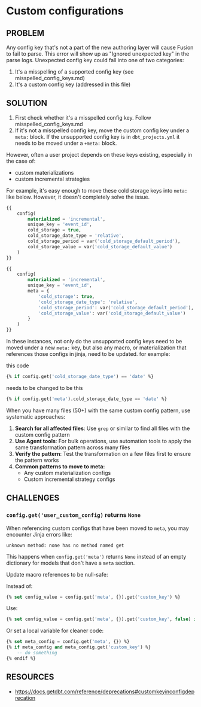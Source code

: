 # Custom configurations

## PROBLEM

Any config key that's not a part of the new authoring layer will cause Fusion to fail to parse. This error will show up as "Ignored unexpected key" in the parse logs. Unexpected config key could fall into one of two categories:
1. It's a misspelling of a supported config key (see misspelled_config_keys.md)
2. It's a custom config key (addressed in this file)


## SOLUTION
1. First check whether it's a misspelled config key. Follow misspelled_config_keys.md
2. If it's not a misspelled config key, move the custom config key under a `meta:` block. If the unsupported config key is in `dbt_projects.yml` it needs to be moved under a `+meta:` block. 


However, often a user project depends on these keys existing, especially in the case of:
- custom materializations
- custom incremental strategies

For example, it's easy enough to move these cold storage keys into `meta:` like below. However, it doesn't completely solve the issue.

```sql
{{
    config(
        materialized = 'incremental',
        unique_key = 'event_id',
        cold_storage = true,
        cold_storage_date_type = 'relative',
        cold_storage_period = var('cold_storage_default_period'),
        cold_storage_value = var('cold_storage_default_value')
    )
}}
```


```sql
{{
    config(
        materialized = 'incremental',
        unique_key = 'event_id',
        meta = {
            'cold_storage': true,
            'cold_storage_date_type': 'relative',
            'cold_storage_period': var('cold_storage_default_period'),
            'cold_storage_value': var('cold_storage_default_value')
        }
    )
}}
```

In these instances, not only do the unsupported config keys need to be moved under a new `meta:` key, but also any macro, or materialization that references those configs in jinja, need to be updated.
for example:

this code
```sql
{% if config.get('cold_storage_date_type') == 'date' %}
```

needs to be changed to be this
```sql
{% if config.get('meta').cold_storage_date_type == 'date' %}
```

When you have many files (50+) with the same custom config pattern, use systematic approaches:

1. **Search for all affected files**: Use `grep` or similar to find all files with the custom config pattern
2. **Use Agent tools**: For bulk operations, use automation tools to apply the same transformation pattern across many files
3. **Verify the pattern**: Test the transformation on a few files first to ensure the pattern works
4. **Common patterns to move to meta:**
   - Any custom materialization configs
   - Custom incremental strategy configs


## CHALLENGES

### `config.get('user_custom_config)` returns `None`

When referencing custom configs that have been moved to `meta`, you may encounter Jinja errors like:
```
unknown method: none has no method named get
```

This happens when `config.get('meta')` returns `None` instead of an empty dictionary for models that don't have a `meta` section.

Update macro references to be null-safe:

Instead of:
```sql
{% set config_value = config.get('meta', {}).get('custom_key') %}
```

Use:
```sql
{% set config_value = config.get('meta', {}).get('custom_key', false) if config.get('meta') else false %}
```

Or set a local variable for cleaner code:
```sql
{% set meta_config = config.get('meta', {}) %}
{% if meta_config and meta_config.get('custom_key') %}
    -- do something
{% endif %}
```

## RESOURCES
- https://docs.getdbt.com/reference/deprecations#customkeyinconfigdeprecation
